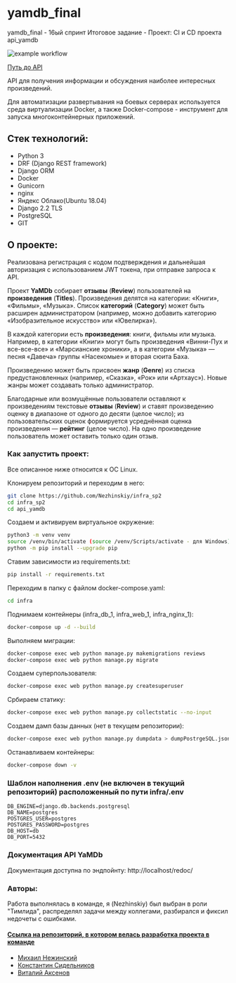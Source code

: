 # yamdb_final
yamdb_final - 16ый спринт
Итоговое задание - Проект: CI и CD проекта api_yamdb

![example workflow](https://github.com/Nezhinskiy/yamdb_final/actions/workflows/yamdb_workflow.yml/badge.svg)

[Путь до API](http://51.250.108.30/api/v1/)

API для получения информации и обсуждения наиболее интересных произведений. 

Для автоматизации развертывания на боевых серверах используется среда виртуализации Docker, а также Docker-compose - инструмент для запуска многоконтейнерных приложений.

## Стек технологий:
- Python 3
- DRF (Django REST framework)
- Django ORM
- Docker
- Gunicorn
- nginx
- Яндекс Облако(Ubuntu 18.04)
- Django 2.2 TLS
- PostgreSQL
- GIT

## О проекте:
Реализована регистрация с кодом подтверждения и дальнейшая авторизация с использованием JWT токена, при отправке запроса к API. 

Проект **YaMDb** собирает **отзывы** (**Review**) пользователей на **произведения** (**Titles**). Произведения делятся на категории: «Книги», «Фильмы», «Музыка». Список **категорий** (**Category**) может быть расширен администратором (например, можно добавить категорию «Изобразительное искусство» или «Ювелирка»). 

В каждой категории есть **произведения**: книги, фильмы или музыка. Например, в категории «Книги» могут быть произведения «Винни-Пух и все-все-все» и «Марсианские хроники», а в категории «Музыка» — песня «Давеча» группы «Насекомые» и вторая сюита Баха. 

Произведению может быть присвоен **жанр** (**Genre**) из списка предустановленных (например, «Сказка», «Рок» или «Артхаус»). Новые жанры может создавать только администратор.

Благодарные или возмущённые пользователи оставляют к произведениям текстовые **отзывы** (**Review**) и ставят произведению оценку в диапазоне от одного до десяти (целое число); из пользовательских оценок формируется усреднённая оценка произведения — **рейтинг** (целое число). На одно произведение пользователь может оставить только один отзыв. 

### Как запустить проект:
Все описанное ниже относится к ОС Linux.

Клонируем репозиторий и переходим в него:
```bash 
git clone https://github.com/Nezhinskiy/infra_sp2 
cd infra_sp2 
cd api_yamdb 
```

Создаем и активируем виртуальное окружение:
```bash 
python3 -m venv venv 
source /venv/bin/activate (source /venv/Scripts/activate - для Windows) 
python -m pip install --upgrade pip 
``` 

Ставим зависимости из requirements.txt:
```bash 
pip install -r requirements.txt 
```

Переходим в папку с файлом docker-compose.yaml:
```bash 
cd infra 
```

Поднимаем контейнеры (infra_db_1, infra_web_1, infra_nginx_1):
```bash 
docker-compose up -d --build 
```

Выполняем миграции:
```bash 
docker-compose exec web python manage.py makemigrations reviews 
docker-compose exec web python manage.py migrate 
```

Создаем суперпользователя:
```bash 
docker-compose exec web python manage.py createsuperuser 
```

Србираем статику:
```bash 
docker-compose exec web python manage.py collectstatic --no-input 
```

Создаем дамп базы данных (нет в текущем репозитории):
```bash 
docker-compose exec web python manage.py dumpdata > dumpPostrgeSQL.json 
``` 

Останавливаем контейнеры:
```bash 
docker-compose down -v 
``` 

### Шаблон наполнения .env (не включен в текущий репозиторий) расположенный по пути infra/.env
``` 
DB_ENGINE=django.db.backends.postgresql 
DB_NAME=postgres 
POSTGRES_USER=postgres 
POSTGRES_PASSWORD=postgres 
DB_HOST=db 
DB_PORT=5432 
```

### Документация API YaMDb
Документация доступна по эндпойнту: http://localhost/redoc/ 

### Авторы:
 Работа выполнялась в команде, я (Nezhinskiy) был выбран в роли "Тимлида", распределял задачи между коллегами, разбирался и фиксил недочеты с ошибками. 

#### [Ссылка на репозиторий, в котором велась разработка проекта в команде](https://github.com/Nezhinskiy/api_yamdb) 

- [Михаил Нежинский](https://github.com/Nezhinskiy)
- [Константин Сидельников](https://github.com/sidelkin1)
- [Виталий Аксенов](https://github.com/SankakuSpace)